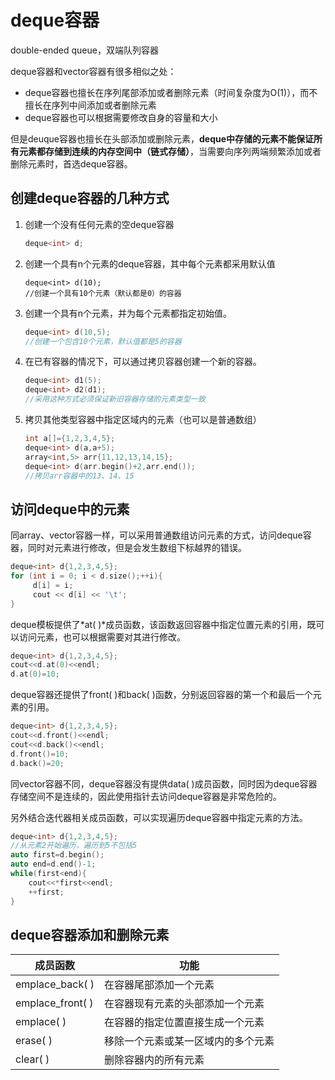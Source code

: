# deque容器

double-ended queue，双端队列容器

deque容器和vector容器有很多相似之处：

- deque容器也擅长在序列尾部添加或者删除元素（时间复杂度为O(1)），而不擅长在序列中间添加或者删除元素
- deque容器也可以根据需要修改自身的容量和大小

但是deuque容器也擅长在头部添加或删除元素，**deque中存储的元素不能保证所有元素都存储到连续的内存空间中（链式存储）**，当需要向序列两端频繁添加或者删除元素时，首选deque容器。

## 创建deque容器的几种方式

1. 创建一个没有任何元素的空deque容器

   ```c++
   deque<int> d;
   ```

2. 创建一个具有n个元素的deque容器，其中每个元素都采用默认值

   ```CC
   deque<int> d(10);
   //创建一个具有10个元素（默认都是0）的容器
   ```

3. 创建一个具有n个元素，并为每个元素都指定初始值。

   ```C++
   deque<int> d(10,5);
   //创建一个包含10个元素，默认值都是5的容器
   ```

4. 在已有容器的情况下，可以通过拷贝容器创建一个新的容器。

   ```C++
   deque<int> d1(5);
   deque<int> d2(d1);
   //采用这种方式必须保证新旧容器存储的元素类型一致
   ```

5. 拷贝其他类型容器中指定区域内的元素（也可以是普通数组）

   ```C++
   int a[]={1,2,3,4,5};
   deque<int> d(a,a+5);
   array<int,5> arr{11,12,13,14,15};
   deque<int> d(arr.begin()+2,arr.end());
   //拷贝arr容器中的13、14、15
   ```

   

## 访问deque中的元素

同array、vector容器一样，可以采用普通数组访问元素的方式，访问deque容器，同时对元素进行修改，但是会发生数组下标越界的错误。

```c++
deque<int> d{1,2,3,4,5};
for (int i = 0; i < d.size();++i){
     d[i] = i;
     cout << d[i] << '\t';
}
```

deque模板提供了*at( )*成员函数，该函数返回容器中指定位置元素的引用，既可以访问元素，也可以根据需要对其进行修改。

```C++
deque<int> d{1,2,3,4,5};
cout<<d.at(0)<<endl;
d.at(0)=10;
```

deque容器还提供了front( )和back( )函数，分别返回容器的第一个和最后一个元素的引用。

```C++
deque<int> d{1,2,3,4,5};
cout<<d.front()<<endl;
cout<<d.back()<<endl;
d.front()=10;
d.back()=20;
```

同vector容器不同，deque容器没有提供data( )成员函数，同时因为deque容器存储空间不是连续的，因此使用指针去访问deque容器是非常危险的。

另外结合迭代器相关成员函数，可以实现遍历deque容器中指定元素的方法。

```C++
deque<int> d{1,2,3,4,5};
//从元素2开始遍历，遍历到5不包括5
auto first=d.begin();
auto end=d.end()-1;
while(first<end){
    cout<<*first<<endl;
    ++first;
}
```

## deque容器添加和删除元素

| 成员函数         | 功能                               |
| ---------------- | ---------------------------------- |
| emplace_back( )  | 在容器尾部添加一个元素             |
| emplace_front( ) | 在容器现有元素的头部添加一个元素   |
| emplace( )       | 在容器的指定位置直接生成一个元素   |
| erase( )         | 移除一个元素或某一区域内的多个元素 |
| clear( )         | 删除容器内的所有元素               |
